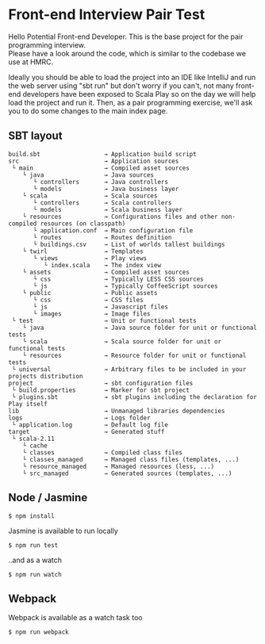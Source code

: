 Front-end Interview Pair Test
=============================

Hello Potential Front-end Developer.  This is the base project for the pair programming interview.  
Please have a look around the code, which is similar to the codebase we use at HMRC.

Ideally you should be able to load the project into an IDE like IntelliJ and run the web server using "sbt run" but don't worry if you can't, not many front-end developers have been exposed to Scala Play so on the day we will help load the project and run it.  Then, as a pair programming exercise, we'll ask you to do some changes to the main index page.

## SBT layout

```
build.sbt                  → Application build script
src                        → Application sources
 └ main                    → Compiled asset sources
    └ java                 → Java sources
       └ controllers       → Java controllers
       └ models            → Java business layer
    └ scala                → Scala sources
       └ controllers       → Scala controllers
       └ models            → Scala business layer
    └ resources            → Configurations files and other non-compiled resources (on classpath)
       └ application.conf  → Main configuration file
       └ routes            → Routes definition
       └ buildings.csv     → List of worlds tallest buildings       
    └ twirl                → Templates
       └ views             → Play views
          └ index.scala    → The index view
    └ assets               → Compiled asset sources
       └ css               → Typically LESS CSS sources
       └ js                → Typically CoffeeScript sources
    └ public               → Public assets
       └ css               → CSS files
       └ js                → Javascript files
       └ images            → Image files
 └ test                    → Unit or functional tests
    └ java                 → Java source folder for unit or functional tests
    └ scala                → Scala source folder for unit or functional tests
    └ resources            → Resource folder for unit or functional tests
 └ universal               → Arbitrary files to be included in your projects distribution
project                    → sbt configuration files
 └ build.properties        → Marker for sbt project
 └ plugins.sbt             → sbt plugins including the declaration for Play itself
lib                        → Unmanaged libraries dependencies
logs                       → Logs folder
 └ application.log         → Default log file
target                     → Generated stuff
 └ scala-2.11            
    └ cache              
    └ classes              → Compiled class files
    └ classes_managed      → Managed class files (templates, ...)
    └ resource_managed     → Managed resources (less, ...)
    └ src_managed          → Generated sources (templates, ...)
```

## Node / Jasmine

    $ npm install

Jasmine is available to run locally

    $ npm run test

..and as a watch

    $ npm run watch

## Webpack

Webpack is available as a watch task too

    $ npm run webpack
